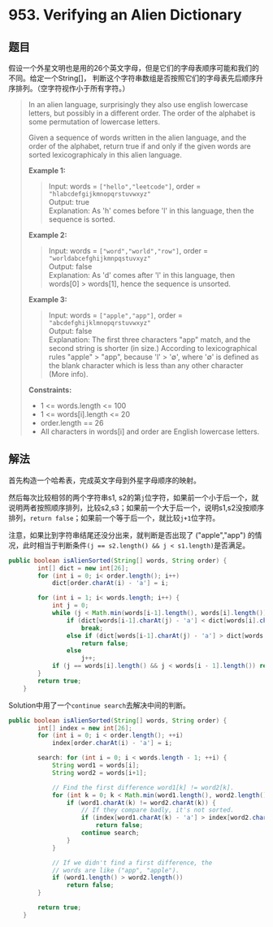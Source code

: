 # 953. Verifying an Alien Dictionary

## 题目

假设一个外星文明也是用的26个英文字母，但是它们的字母表顺序可能和我们的不同。给定一个String[]， 判断这个字符串数组是否按照它们的字母表先后顺序升序排列。（空字符视作小于所有字符。）

>In an alien language, surprisingly they also use english lowercase letters, but possibly in a different order. The order of the alphabet is some permutation of lowercase letters.
>
>Given a sequence of words written in the alien language, and the order of the alphabet, return true if and only if the given words are sorted lexicographicaly in this alien language.
>
>**Example 1:**
>
>>Input: words = `["hello","leetcode"]`, order = `"hlabcdefgijkmnopqrstuvwxyz"`  
>>Output: true  
>>Explanation: As 'h' comes before 'l' in this language, then the sequence is sorted.
>
>**Example 2:**
>
>>Input: words = `["word","world","row"]`, order = `"worldabcefghijkmnpqstuvxyz"`  
>>Output: false  
>>Explanation: As 'd' comes after 'l' in this language, then words[0] > words[1], hence the sequence is unsorted.
>
>**Example 3:**
>
>>Input: words = `["apple","app"]`, order = `"abcdefghijklmnopqrstuvwxyz"`  
>>Output: false  
>>Explanation: The first three characters "app" match, and the second string is shorter (in size.) According to lexicographical rules "apple" > "app", because 'l' > '∅', where '∅' is defined as the blank character which is less than any other character (More info).
>
>**Constraints:**
>
> - 1 <= words.length <= 100
> - 1 <= words[i].length <= 20
> - order.length == 26
> - All characters in words[i] and order are English lowercase letters.

## 解法

首先构造一个哈希表，完成英文字母到外星字母顺序的映射。  

然后每次比较相邻的两个字符串s1, s2的第`j`位字符，如果前一个小于后一个，就说明两者按照顺序排列，比较s2,s3；如果前一个大于后一个，说明s1,s2没按顺序排列，`return false`；如果前一个等于后一个，就比较`j+1`位字符。

注意，如果比到字符串结尾还没分出来，就判断是否出现了 ("apple","app") 的情况，此时相当于判断条件`(j == s2.length() && j < s1.length)`是否满足。

```java
public boolean isAlienSorted(String[] words, String order) {
        int[] dict = new int[26];
        for (int i = 0; i< order.length(); i++)
            dict[order.charAt(i) - 'a'] = i;

        for (int i = 1; i< words.length; i++) {
            int j = 0;
            while (j < Math.min(words[i-1].length(), words[i].length()))
                if (dict[words[i-1].charAt(j) - 'a'] < dict[words[i].charAt(j) - 'a'])
                    break;
                else if (dict[words[i-1].charAt(j) - 'a'] > dict[words[i].charAt(j) - 'a'])
                    return false;
                else
                    j++;
            if (j == words[i].length() && j < words[i - 1].length()) return false;
        }
        return true;
    }
```

Solution中用了一个`continue search`去解决中间的判断。

```java
public boolean isAlienSorted(String[] words, String order) {
        int[] index = new int[26];
        for (int i = 0; i < order.length(); ++i)
            index[order.charAt(i) - 'a'] = i;

        search: for (int i = 0; i < words.length - 1; ++i) {
            String word1 = words[i];
            String word2 = words[i+1];

            // Find the first difference word1[k] != word2[k].
            for (int k = 0; k < Math.min(word1.length(), word2.length()); ++k) {
                if (word1.charAt(k) != word2.charAt(k)) {
                    // If they compare badly, it's not sorted.
                    if (index[word1.charAt(k) - 'a'] > index[word2.charAt(k) - 'a'])
                        return false;
                    continue search;
                }
            }

            // If we didn't find a first difference, the
            // words are like ("app", "apple").
            if (word1.length() > word2.length())
                return false;
        }

        return true;
    }
```
